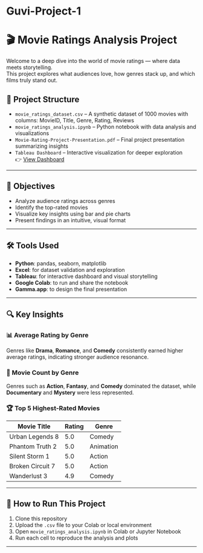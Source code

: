 # Guvi-Project-1

# 🎬 Movie Ratings Analysis Project

Welcome to a deep dive into the world of movie ratings — where data meets storytelling.  
This project explores what audiences love, how genres stack up, and which films truly stand out.

## 📁 Project Structure
- `movie_ratings_dataset.csv` – A synthetic dataset of 1000 movies with columns: MovieID, Title, Genre, Rating, Reviews  
- `movie_ratings_analysis.ipynb` – Python notebook with data analysis and visualizations  
- `Movie-Rating-Project-Presentation.pdf` – Final project presentation summarizing insights  
- `Tableau Dashboard` – Interactive visualization for deeper exploration  
  👉 [View Dashboard]([https://public.tableau.com/views/AmazonPrime_16985203484140/AmazonPrime](https://public.tableau.com/views/AmazonPrime_16985203484140/AmazonPrime?:language=en-US&:sid=&:redirect=auth&:display_count=n&:origin=viz_share_link))

---

## 🎯 Objectives

- Analyze audience ratings across genres  
- Identify the top-rated movies  
- Visualize key insights using bar and pie charts  
- Present findings in an intuitive, visual format

---

## 🛠️ Tools Used

- **Python**: pandas, seaborn, matplotlib  
- **Excel**: for dataset validation and exploration  
- **Tableau**: for interactive dashboard and visual storytelling  
- **Google Colab**: to run and share the notebook  
- **Gamma.app**: to design the final presentation

---

## 🔍 Key Insights

### 📊 Average Rating by Genre  
Genres like **Drama**, **Romance**, and **Comedy** consistently earned higher average ratings, indicating stronger audience resonance.

### 🥧 Movie Count by Genre  
Genres such as **Action**, **Fantasy**, and **Comedy** dominated the dataset, while **Documentary** and **Mystery** were less represented.

### 🏆 Top 5 Highest-Rated Movies  
| Movie Title         | Rating | Genre      |
|---------------------|--------|------------|
| Urban Legends 8     | 5.0    | Comedy     |
| Phantom Truth 2     | 5.0    | Animation  |
| Silent Storm 1      | 5.0    | Action     |
| Broken Circuit 7    | 5.0    | Action     |
| Wanderlust 3        | 4.9    | Comedy     |

---

## 📌 How to Run This Project

1. Clone this repository
2. Upload the `.csv` file to your Colab or local environment
3. Open `movie_ratings_analysis.ipynb` in Colab or Jupyter Notebook
4. Run each cell to reproduce the analysis and plots

---
